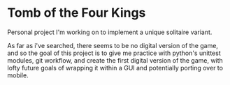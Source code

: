 # Tomb of the Four Kings
Personal project I'm working on to implement a unique solitaire variant.

As far as i've searched, there seems to be no digital version of the game, and so the goal of this project is to give me practice with python's unittest modules, git workflow,
and create the first digital version of the game, with lofty future goals of wrapping it within a GUI and potentially porting over to mobile.


